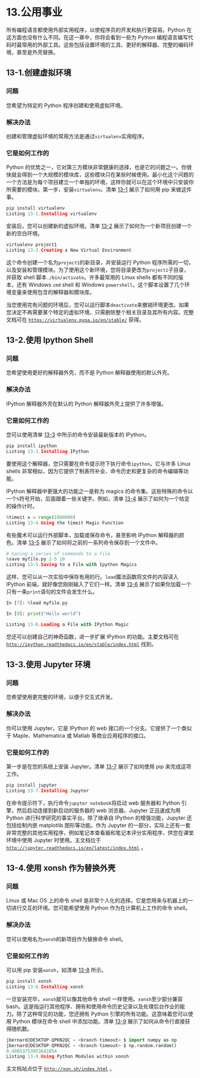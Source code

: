 # 13.公用事业

所有编程语言都使用外部实用程序，以使程序员的开发和执行更容易。Python 在这方面也没有什么不同。在这一章中，你将会看到一些为 Python 编程语言编写代码时最常用的外部工具。这些包括设置环境的工具、更好的解释器、完整的编码环境，甚至是外壳替换。

## 13-1.创建虚拟环境

### 问题

您希望为特定的 Python 程序创建和使用虚拟环境。

### 解决办法

创建和管理虚拟环境的常用方法是通过`virtualenv`实用程序。

### 它是如何工作的

Python 的优势之一，它对第三方模块非常健康的选择，也是它的问题之一。你很快就会得到一个大规模的模块库，这些模块只在某些时候使用。最小化这个问题的一个方法是为每个项目建立一个单独的环境，这样你就可以在这个环境中只安装你所需要的模块。第一步，安装`virtualenv`。清单 [13-1](#Par5) 展示了如何用 pip 来做这件事。

```py
pip install virtualenv
Listing 13-1.Installing virtualenv

```

安装后，您可以创建新的虚拟环境。清单 [13-2](#Par7) 展示了如何为一个新项目创建一个新的空白环境。

```py
virtualenv project1
Listing 13-2.Creating a New Virtual Environment

```

这个命令创建一个名为`project1`的新目录，并安装运行 Python 程序所需的一切，以及安装和管理模块。为了使用这个新环境，您将目录更改为`project1`子目录，并获取 shell 脚本`./bin/activate`。许多最常用的 Linux shells 都有不同的版本，还有 Windows `cmd` shell 和 Windows `powershell`。这个脚本设置了几个环境变量来使用包含的解释器和模块库。

当您使用完有问题的环境后，您可以运行脚本`deactivate`来撤销环境更改。如果您决定不再需要某个特定的虚拟环境，只需删除整个相关目录及其所有内容。完整文档可在 [`https://virtualenv.pypa.io/en/stable/`](https://virtualenv.pypa.io/en/stable/) 获得。

## 13-2.使用 Ipython Shell

### 问题

您希望使用更好的解释器外壳，而不是 Python 解释器使用的默认外壳。

### 解决办法

IPython 解释器外壳在默认的 Python 解释器外壳上提供了许多增强。

### 它是如何工作的

您可以使用清单 [13-3](#Par13) 中所示的命令安装最新版本的 IPython。

```py
pip install ipython
Listing 13-3.Installing IPython

```

要使用这个解释器，您只需要在命令提示符下执行命令`ipython`。它与许多 Linux shells 非常相似，因为它提供了制表符补全、命令历史和更复杂的命令编辑等功能。

IPython 解释器中更强大的功能之一是称为 magics 的命令集。这些特殊的命令以一个`%`符号开始，后面跟着一些关键字。例如，清单 [13-4](#Par16) 展示了如何为一个给定的操作计时。

```py
%timeit x = range(1000000)
Listing 13-4.Using the timeit Magic Function

```

有些魔术可以运行外部脚本，加载或保存命令，甚至影响 IPython 解释器的颜色。清单 [13-5](#Par18) 展示了如何将之前的一系列命令保存到一个文件中。

```py
# Saving a series of commands to a file
%save myfile.py 2-5 10
Listing 13-5.Saving to a File with Ipython Magics

```

这样，您可以从一次实验中保存有用的行。`load`魔法函数将文件的内容读入 IPython 前端，就好像您刚刚输入了它们一样。清单 [13-6](#Par20) 展示了如果你加载一个只有一条`print`语句的文件会发生什么。

```py
In [7]: %load myfile.py

In [8]: print("Hello world")

Listing 13-6.Loading a File with IPython Magic

```

您还可以创建自己的神奇函数，进一步扩展 IPython 的功能。主要文档可在 [`http://ipython.readthedocs.io/en/stable/index.html`](http://ipython.readthedocs.io/en/stable/index.html) 找到。

## 13-3.使用 Jupyter 环境

### 问题

您希望使用更完整的环境，以便于交互式开发。

### 解决办法

你可以使用 Jupyter，它是 IPython 的 web 接口的一个分支。它提供了一个类似于 Maple、Mathematica 或 Matlab 等商业应用程序的接口。

### 它是如何工作的

第一步是在您的系统上安装 Jupyter。清单 [13-7](#Par25) 展示了如何使用 pip 来完成这项工作。

```py
pip install jupyter
Listing 13-7.Installing Jupyter

```

在命令提示符下，执行命令`jupyter notebook`将启动 web 服务器和 Python 引擎，然后启动连接到新启动的服务器的 web 浏览器。Jupyter 正迅速成为用 Python 进行科学研究的事实平台。除了继承自 IPython 的增强功能，Jupyter 还包括绘制内嵌 matplotlib 图形等功能。作为 Jupyter 的一部分，实际上还有一套非常完整的其他实用程序，例如笔记本查看器和笔记本评分实用程序，供您在课堂环境中使用 Jupyter 时使用。主文档位于 [`http://jupyter.readthedocs.io/en/latest/index.html`](http://jupyter.readthedocs.io/en/latest/index.html) 。

## 13-4.使用 xonsh 作为替换外壳

### 问题

Linux 或 Mac OS 上的命令 shell 是非常个人化的选择。它是您用来与机器上的一切进行交互的环境。您可能希望使用 Python 作为在计算机上工作的命令 shell。

### 解决办法

您可以使用名为`xonsh`的新项目作为替换命令 shell。

### 它是如何工作的

可以用 pip 安装`xonsh`，如清单 [13-8](#Par30) 所示。

```py
pip install xonsh
Listing 13-8.Installing xonsh

```

一旦安装完毕，`xonsh`就可以像其他命令 shell 一样使用。`xonsh`至少部分兼容 bash。这是指运行其他程序、拥有和使用命令历史记录以及处理后台作业的能力。除了这种常见的功能，您还拥有 Python 引擎的所有功能。这意味着您可以使用 Python 模块在命令 shell 中添加功能。清单 [13-9](#Par32) 展示了如何从命令行直接获得随机数。

```py
jbernard@DESKTOP-QPKN2QC ∼ <branch-timeout> $ import numpy as np
jbernard@DESKTOP-QPKN2QC ∼ <branch-timeout> $ np.random.random()
0.48053753953641054
Listing 13-9.Using Python Modules within xonsh

```

主文档站点位于 [`http://xon.sh/index.html`](http://xon.sh/index.html) 。